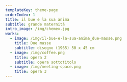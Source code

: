 ```yaml
---
templateKey: theme-page
orderIndex: 1
title: il bue e la sua anima
subtitle: grande maternità
intro_image: /img/chemex.jpg
works:
  - image: /img/il-bue-e-la-sua-anima_due-masse.png
    title: Due masse
    subtitle: disegno (1965) 50 x 45 cm
  - image: /img/coffee.png
    title: opera 2
    subtitle: opera sottotitolo
  - image: /img/meeting-space.png
    title: opera 3
---
```


